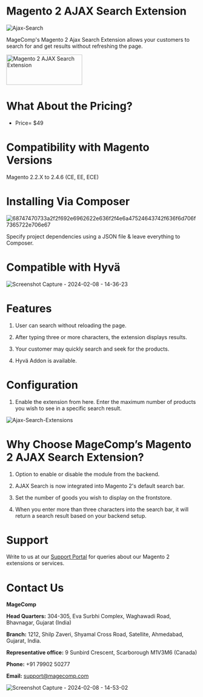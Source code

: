 # Magento 2 AJAX Search Extension

![Ajax-Search](https://github.com/patelanny/magento-2-ajax-search/assets/121279820/8be892c4-6e5e-494c-b81e-90fef2e1579c)

MageComp's Magento 2 Ajax Search Extension allows your customers to search for and get results without refreshing the page.

<a href="https://magecomp.com/magento-2-ajax-search.html">
<img src="https://camo.githubusercontent.com/f0daed80e54cedb78e21b512762e63e90ee6915af7ff2c58499c865b0e679f93/68747470733a2f2f6d616765636f6d702e636f6d2f6d656469612f627574746f6e2e77656270" alt="Magento 2 AJAX Search Extension
" width="200" height="80">
</a>

# What About the Pricing?
* Price= $49
  
# Compatibility with Magento Versions
Magento 2.2.X to 2.4.6 (CE, EE, ECE)

# Installing Via Composer

![68747470733a2f2f692e6962622e636f2f4e6a47524643742f636f6d706f7365722e706e67](https://github.com/patelanny/magento-2-easy-coupon-manager/assets/121279820/cd9f4278-852a-4c9e-a5de-d6b96b0b2508)

Specify project dependencies using a JSON file & leave everything to Composer.

# Compatible with Hyvä

![Screenshot Capture - 2024-02-08 - 14-36-23](https://github.com/patelanny/magento-2-easy-coupon-manager/assets/121279820/9d2278de-e0b8-4585-9159-bc77325456e7)

# Features

1. User can search without reloading the page.

2. After typing three or more characters, the extension displays results.

3. Your customer may quickly search and seek for the products.

4. Hyvä Addon is available.

# Configuration

1. Enable the extension from here. Enter the maximum number of products you wish to see in a specific search result.

![Ajax-Search-Extensions](https://github.com/patelanny/magento-2-ajax-search/assets/121279820/adad01eb-9191-4e95-b756-cf72cff11670)

# Why Choose MageComp’s Magento 2 AJAX Search Extension?

1. Option to enable or disable the module from the backend.

2. AJAX Search is now integrated into Magento 2's default search bar.

3. Set the number of goods you wish to display on the frontstore.

4. When you enter more than three characters into the search bar, it will return a search result based on your backend setup.

# Support
Write to us at our <a href="https://magecomp.com/support/">Support Portal</a> for queries about our Magento 2 extensions or services.

# Contact Us
**MageComp**

**Head Quarters:** 304-305, Eva Surbhi Complex, Waghawadi Road, Bhavnagar, Gujarat (India)

**Branch:** 1212, Shilp Zaveri, Shyamal Cross Road, Satellite, Ahmedabad, Gujarat, India.

**Representative office:** 9 Sunbird Crescent, Scarborough M1V3M6 (Canada)

**Phone:** +91 79902 50277

**Email:** support@magecomp.com

![Screenshot Capture - 2024-02-08 - 14-53-02](https://github.com/patelanny/magento-2-easy-coupon-manager/assets/121279820/94de763e-31bc-4fb3-b807-6a6108bc5eea)


